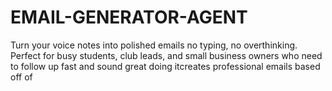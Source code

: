 # EMAIL-GENERATOR-AGENT
Turn your voice notes into polished emails no typing, no overthinking. Perfect for busy students, club leads, and small business owners who need to follow up fast and sound great doing itcreates professional emails based off of 
